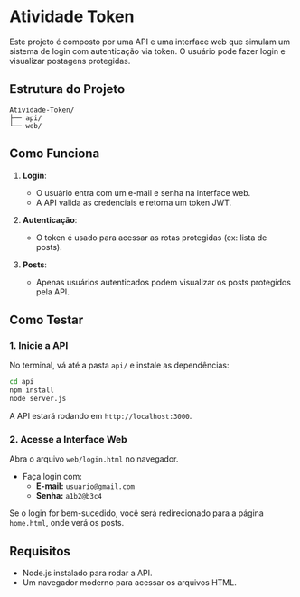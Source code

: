 
# Atividade Token

Este projeto é composto por uma API e uma interface web que simulam um sistema de login com autenticação via token. O usuário pode fazer login e visualizar postagens protegidas.

##  Estrutura do Projeto

```
Atividade-Token/
├── api/     
└── web/    
```

##  Como Funciona

1. **Login**:
   - O usuário entra com um e-mail e senha na interface web.
   - A API valida as credenciais e retorna um token JWT.

2. **Autenticação**:
   - O token é usado para acessar as rotas protegidas (ex: lista de posts).

3. **Posts**:
   - Apenas usuários autenticados podem visualizar os posts protegidos pela API.

##  Como Testar

### 1. Inicie a API

No terminal, vá até a pasta `api/` e instale as dependências:

```bash
cd api
npm install
node server.js
```

A API estará rodando em `http://localhost:3000`.

### 2. Acesse a Interface Web

Abra o arquivo `web/login.html` no navegador.

- Faça login com:
  - **E-mail:** `usuario@gmail.com`
  - **Senha:** `a1b2@b3c4`

Se o login for bem-sucedido, você será redirecionado para a página `home.html`, onde verá os posts.

##  Requisitos

- Node.js instalado para rodar a API.
- Um navegador moderno para acessar os arquivos HTML.
